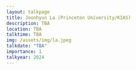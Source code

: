 ```yaml
---
layout: talkpage
title: Joonhyun La (Princeton University/KIAS)
description: TBA
location: TBA
talktime: TBA
img: /assets/img/la.jpeg
talkdate: "TBA"
importance: 1
talkyear: 2024
---
```


<!-- note that the "description" is actually the talk title -->
